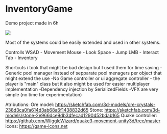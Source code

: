 # InventoryGame
Demo project made in 6h

![](Screen.png)

Most of the systems could be easily extended and used in other systems.


Controlls
    WSAD - Movement
    Mouse - Look
    Space - Jump
    LMB - Interact
    Tab - Inventory

Shortcuts i took that might be bad design but I used them for time saving
-Generic pool manager instead of sepparate pool menagers per object that might extend the use
-No Game controller or ui aggregate  controller - the player is "main" class but it also might be used for easier multiplayer implementation
-Dependency injection by SerializedFields
-VFX are very simple (no time for experimentation)


Atributions:
Ore model: https://sketchfab.com/3d-models/ore-crystals-238d3ca0fa614d3ab68a6f1438832d65
Stone: https://sketchfab.com/3d-models/stone-2e966dce9db34fecad1290452bdab165
Quake controller: https://github.com/WiggleWizard/quake3-movement-unity3d/tree/master
icons: https://game-icons.net